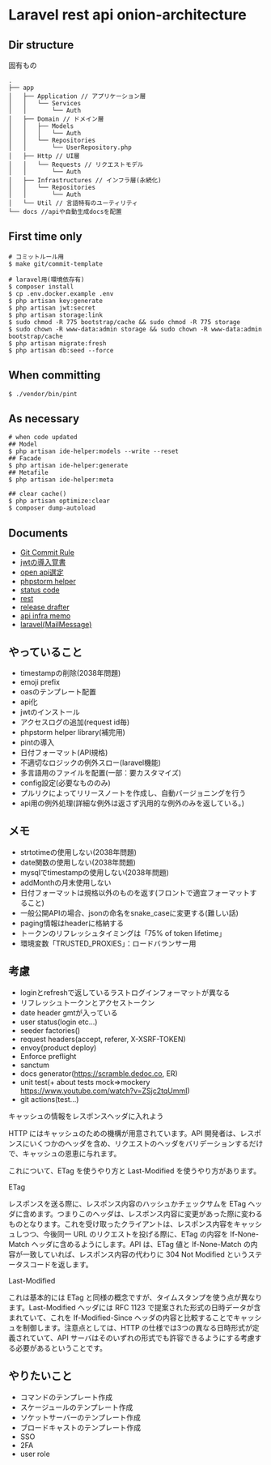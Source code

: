 # Laravel rest api onion-architecture
## Dir structure
固有もの
```text
.
├── app
│   ├── Application // アプリケーション層
│   │   └── Services
│   │       └── Auth
│   ├── Domain // ドメイン層
│   │   ├── Models
│   │   │   └── Auth
│   │   └── Repositories
│   │       └── UserRepository.php
│   ├── Http // UI層
│   │   └── Requests // リクエストモデル
│   │       └── Auth
│   ├── Infrastructures // インフラ層(永続化)
│   │   └── Repositories
│   │       └── Auth
│   └── Util // 言語特有のユーティリティ
└── docs //apiや自動生成docsを配置
```

## First time only
```shell
# コミットルール用
$ make git/commit-template

# laravel用(環境依存有)
$ composer install
$ cp .env.docker.example .env
$ php artisan key:generate
$ php artisan jwt:secret
$ php artisan storage:link
$ sudo chmod -R 775 bootstrap/cache && sudo chmod -R 775 storage
$ sudo chown -R www-data:admin storage && sudo chown -R www-data:admin bootstrap/cache
$ php artisan migrate:fresh
$ php artisan db:seed --force
```

## When committing
```shell
$ ./vendor/bin/pint
```

## As necessary
```shell
# when code updated
## Model
$ php artisan ide-helper:models --write --reset
## Facade
$ php artisan ide-helper:generate
## Metafile
$ php artisan ide-helper:meta

## clear cache()
$ php artisan optimize:clear
$ composer dump-autoload
```

## Documents
- [Git Commit Rule](./docs/markdown/git-commit.md)
- [jwtの導入覚書](./docs/markdown/jwt-install.md)
- [open api選定](./docs/markdown/about-open-api.md)
- [phpstorm helper](./docs/markdown/phpstorm-helper.md)
- [status code](./docs/markdown/statuscode.md)
- [rest](./docs/markdown/rest.md)
- [release drafter](./docs/markdown/release-drafter.md)
- [api infra memo](./docs/markdown/infra-memo.md)
- [laravel(MailMessage)](./docs/markdown/laravel/mail-message.md)

## やっていること
- timestampの削除(2038年問題)
- emoji prefix
- oasのテンプレート配置
- api化
- jwtのインストール
- アクセスログの追加(request id毎)
- phpstorm helper library(補完用)
- pintの導入
- 日付フォーマット(API規格)
- 不適切なロジックの例外スロー(laravel機能)
- 多言語用のファイルを配置(一部：要カスタマイズ)
- config設定(必要なもののみ)
- プルリクによってリリースノートを作成し、自動バージョニングを行う
- api用の例外処理(詳細な例外は返さず汎用的な例外のみを返している。)

## メモ
- strtotimeの使用しない(2038年問題)
- date関数の使用しない(2038年問題)
- mysqlでtimestampの使用しない(2038年問題)
- addMonthの月末使用しない
- 日付フォーマットは規格以外のものを返す(フロントで適宜フォーマットすること)
- 一般公開APIの場合、jsonの命名をsnake_caseに変更する(難しい話)
- paging情報はheaderに格納する
- トークンのリフレッシュタイミングは「75% of token lifetime」
- 環境変数「TRUSTED_PROXIES」：ロードバランサー用

## 考慮
- loginとrefreshで返しているラストログインフォーマットが異なる
- リフレッシュトークンとアクセストークン
- date header gmtが入っている
- user status(login etc...)
- seeder factories()
- request headers(accept, referer, X-XSRF-TOKEN)
- envoy(product deploy)
- Enforce preflight
- sanctum
- docs generator(https://scramble.dedoc.co, ER)
- unit test(+ about tests mock=>mockery https://www.youtube.com/watch?v=ZSjc2tqUmmI)
- git actions(test...)

キャッシュの情報をレスポンスヘッダに入れよう

HTTP にはキャッシュのための機構が用意されています。API 開発者は、レスポンスにいくつかのヘッダを含め、リクエストのヘッダをバリデーションするだけで、キャッシュの恩恵に与れます。

これについて、ETag を使うやり方と Last-Modified を使うやり方があります。

ETag

レスポンスを送る際に、レスポンス内容のハッシュかチェックサムを ETag ヘッダに含めます。つまりこのヘッダは、レスポンス内容に変更があった際に変わるものとなります。これを受け取ったクライアントは、レスポンス内容をキャッシュしつつ、今後同一 URL のリクエストを投げる際に、ETag の内容を If-None-Match ヘッダに含めるようにします。API は、ETag 値と If-None-Match の内容が一致していれば、レスポンス内容の代わりに 304 Not Modified というステータスコードを返します。

Last-Modified

これは基本的には ETag と同様の概念ですが、タイムスタンプを使う点が異なります。Last-Modified ヘッダには RFC 1123 で提案された形式の日時データが含まれていて、これを If-Modified-Since ヘッダの内容と比較することでキャッシュを制御します。注意点としては、HTTP の仕様では3つの異なる日時形式が定義されていて、API サーバはそのいずれの形式でも許容できるようにする考慮する必要があるということです。

## やりたいこと
- コマンドのテンプレート作成
- スケージュールのテンプレート作成
- ソケットサーバーのテンプレート作成
- ブロードキャストのテンプレート作成
- SSO
- 2FA
- user role
